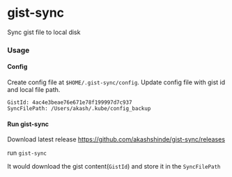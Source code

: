 # gist-sync

Sync gist file to local disk

### Usage

#### Config
Create config file at `$HOME/.gist-sync/config`.
Update config file with gist id and local file path.
```
GistId: 4ac4e3beae76e671e78f199997d7c937
SyncFilePath: /Users/akash/.kube/config_backup
```

#### Run gist-sync
Download latest release https://github.com/akashshinde/gist-sync/releases

run `gist-sync`

It would download the gist content(`GistId`) and store it in the `SyncFilePath`
